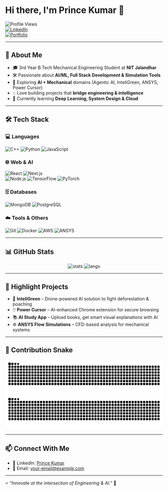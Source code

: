 # Hi there, I'm Prince Kumar 👋  

![Profile Views](https://komarev.com/ghpvc/?username=prince-kumar-it&color=blueviolet&style=for-the-badge)  
[![LinkedIn](https://img.shields.io/badge/LinkedIn-Connect-blue?style=for-the-badge&logo=linkedin)](https://www.linkedin.com/in/prince-kumar/)  
[![Portfolio](https://img.shields.io/badge/Portfolio-Visit-orange?style=for-the-badge&logo=firefox)](https://your-portfolio-link.com)  

---

## 🚀 About Me
- 🎓 3rd Year B.Tech Mechanical Engineering Student at **NIT Jalandhar**  
- 🛠️ Passionate about **AI/ML, Full Stack Development & Simulation Tools**  
- 🤖 Exploring **AI + Mechanical** domains (Agentic AI, InteliGreen, ANSYS, Power Cursor)  
- 💡 Love building projects that **bridge engineering & intelligence**  
- 🌱 Currently learning **Deep Learning, System Design & Cloud**  

---

## 🛠️ Tech Stack
### 💻 Languages
![C++](https://img.shields.io/badge/C++-00599C?style=flat&logo=c%2B%2B&logoColor=white) 
![Python](https://img.shields.io/badge/Python-3776AB?style=flat&logo=python&logoColor=white) 
![JavaScript](https://img.shields.io/badge/JavaScript-F7E017?style=flat&logo=javascript&logoColor=black)

### 🌐 Web & AI
![React](https://img.shields.io/badge/React-20232A?style=flat&logo=react&logoColor=61DAFB) 
![Next.js](https://img.shields.io/badge/Next.js-000000?style=flat&logo=nextdotjs&logoColor=white)  
![Node.js](https://img.shields.io/badge/Node.js-339933?style=flat&logo=node.js&logoColor=white) 
![TensorFlow](https://img.shields.io/badge/TensorFlow-FF6F00?style=flat&logo=tensorflow&logoColor=white) 
![PyTorch](https://img.shields.io/badge/PyTorch-EE4C2C?style=flat&logo=pytorch&logoColor=white)  

### 🗄️ Databases
![MongoDB](https://img.shields.io/badge/MongoDB-4ea94b?style=flat&logo=mongodb&logoColor=white) 
![PostgreSQL](https://img.shields.io/badge/PostgreSQL-336791?style=flat&logo=postgresql&logoColor=white)

### ☁️ Tools & Others
![Git](https://img.shields.io/badge/Git-F05033?style=flat&logo=git&logoColor=white) 
![Docker](https://img.shields.io/badge/Docker-2496ED?style=flat&logo=docker&logoColor=white) 
![AWS](https://img.shields.io/badge/AWS-FF9900?style=flat&logo=amazonaws&logoColor=white)
![ANSYS](https://img.shields.io/badge/ANSYS-FEBD11?style=flat&logo=ansys&logoColor=black)

---

## 📊 GitHub Stats
<p align="center">
  <img src="https://github-readme-stats.vercel.app/api?username=prince-kumar-it&show_icons=true&theme=radical" alt="stats" height="170"/>
  <img src="https://github-readme-stats.vercel.app/api/top-langs/?username=prince-kumar-it&layout=compact&theme=radical" alt="langs" height="170"/>
</p>

---

## 🎯 Highlight Projects
- 🌳 **InteliGreen** – Drone-powered AI solution to fight deforestation & poaching  
- 🖱️ **Power Cursor** – AI-enhanced Chrome extension for secure browsing  
- 📚 **AI Study App** – Upload books, get smart visual explanations with AI  
- ⚙️ **ANSYS Flow Simulations** – CFD-based analysis for mechanical systems  

---

## 🐍 Contribution Snake
![GitHub Snake Light](https://raw.githubusercontent.com/princekumar983777/princekumar983777/output/github-contribution-grid-snake.svg#gh-light-mode-only)
![GitHub Snake Dark](https://raw.githubusercontent.com/princekumar983777/princekumar983777/output/github-contribution-grid-snake-dark.svg#gh-dark-mode-only)


---

## 📫 Connect With Me
- 💼 LinkedIn: [Prince Kumar](https://www.linkedin.com/in/prince-kumar/)  
- 📧 Email: [your-email@example.com](mailto:your-email@example.com)  

---

⭐️ *“Innovate at the intersection of Engineering & AI.”* 🚀

